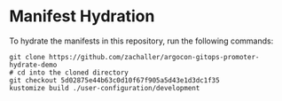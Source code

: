 # Manifest Hydration

To hydrate the manifests in this repository, run the following commands:

```shell
git clone https://github.com/zachaller/argocon-gitops-promoter-hydrate-demo
# cd into the cloned directory
git checkout 5d02875e44b63c0d10f67f905a5d43e1d3dc1f35
kustomize build ./user-configuration/development
```
